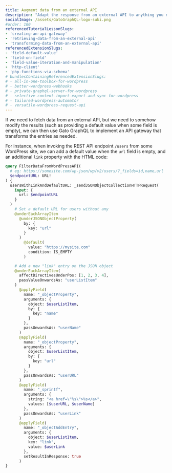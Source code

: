 ```yaml
---
title: Augment data from an external API
description: "Adapt the response from an external API to anything you need it to be"
socialImage: /assets/GatoGraphQL-logo-suki.png
#order: 100
referencedTutorialLessonSlugs:
- 'creating-an-api-gateway'
- 'retrieving-data-from-an-external-api'
- 'transforming-data-from-an-external-api'
referencedExtensionSlugs:
- 'field-default-value'
- 'field-on-field'
- 'field-value-iteration-and-manipulation'
- 'http-client'
- 'php-functions-via-schema'
# bundlesContainingReferencedExtensionSlugs:
# - all-in-one-toolbox-for-wordpress
# - better-wordpress-webhooks
# - private-graphql-server-for-wordpress
# - selective-content-import-export-and-sync-for-wordpress
# - tailored-wordpress-automator
# - versatile-wordpress-request-api
---
```


If we need to fetch data from an external API, but we need to somehow modify the results (such as providing a default value when some field is empty), we can then use Gato GraphQL to implement an API gateway that transforms the entries as needed.

For instance, when invoking the REST API endpoint `/users` from some WordPress site, we can add a default value when the `url` field is empty, and an additional `link` property with the HTML code:

```graphql
query FilterDataFromWordPressAPI(
  # eg: https://somesite.com/wp-json/wp/v2/users/?_fields=id,name,url
  $endpointURL: URL!
) {
  usersWithLinkAndDefaultURL: _sendJSONObjectCollectionHTTPRequest(
    input: {
      url: $endpointURL
    }
  )
    # Set a default URL for users without any
    @underEachArrayItem
      @underJSONObjectProperty(
        by: {
          key: "url"
        }
      )
        @default(
          value: "https://mysite.com"
          condition: IS_EMPTY
        )

    # Add a new "link" entry on the JSON object
    @underEachArrayItem(
      affectDirectivesUnderPos: [1, 2, 3, 4],
      passValueOnwardsAs: "userListItem"
    )
      @applyField(
        name: "_objectProperty",
        arguments: {
          object: $userListItem,
          by: {
            key: "name"
          }
        },
        passOnwardsAs: "userName"
      )
      @applyField(
        name: "_objectProperty",
        arguments: {
          object: $userListItem,
          by: {
            key: "url"
          }
        },
        passOnwardsAs: "userURL"
      )
      @applyField(
        name: "_sprintf",
        arguments: {
          string: "<a href=\"%s\">%s</a>",
          values: [$userURL, $userName]
        },
        passOnwardsAs: "userLink"
      )
      @applyField(
        name: "_objectAddEntry",
        arguments: {
          object: $userListItem,
          key: "link",
          value: $userLink
        },
        setResultInResponse: true
      )
}
```
